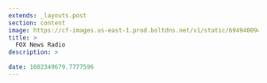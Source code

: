 ```yaml
--- 
extends: _layouts.post 
section: content 
image: https://cf-images.us-east-1.prod.boltdns.net/v1/static/694940094001/f864c50b-5480-4285-aefd-6e93028f7837/7fa70007-423c-425e-85b2-469376c484d0/1280x720/match/image.jpg 
title: > 
  FOX News Radio 
description: > 
   
date: 1602349679.7777596 
--- 
```

